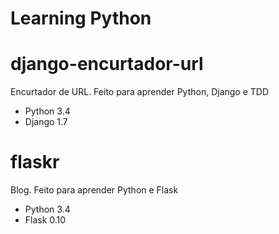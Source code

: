 Learning Python
================

django-encurtador-url
===
Encurtador de URL. Feito para aprender Python, Django e TDD

- Python 3.4
- Django 1.7

flaskr
===
Blog. Feito para aprender Python e Flask

- Python 3.4
- Flask 0.10
